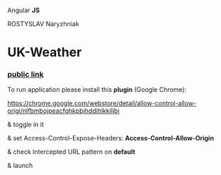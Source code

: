 
Angular <b>JS</b>

ROSTYSLAV Naryzhniak
# UK-Weather 
<b><h3><a href="https://luchikross.github.io/UK-Weather-AngularJS/app" target="_blank">public link</a></h3></b>
To run application please install this <b>plugin</b> (Google Chrome):

https://chrome.google.com/webstore/detail/allow-control-allow-origi/nlfbmbojpeacfghkpbjhddihlkkiljbi

&
toggle in it

& 
set Access-Control-Expose-Headers:
<b>Access-Control-Allow-Origin</b>

&
check Intercepted URL pattern on <b>default</b>

& launch
